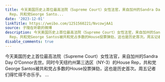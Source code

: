```yaml
---
title: 今天美国历史上首位最高法院（Supreme Court）女性法官，来自加州的Sandra Day O’Connor去世。同时今天纽约州第三选区（NY-3）的House
  Rep，共和党George Santo...
date: '2023-12-01'
linkTitle: https://weibo.com/1251560221/NvcowjAA1
source: 子陵在听歌的微博
description: 今天美国历史上首位最高法院（Supreme Court）女性法官，来自加州的Sandra Day O’Connor去世。同时今天纽约州第三选区（NY-3）的House
  Rep，共和党George Santos被共和党占多数的House投票弹劾，这也是历史首次。周五记者们得忙得不亦乐乎。  ...
disable_comments: true
---
```

今天美国历史上首位最高法院（Supreme Court）女性法官，来自加州的Sandra Day O’Connor去世。同时今天纽约州第三选区（NY-3）的House Rep，共和党George Santos被共和党占多数的House投票弹劾，这也是历史首次。周五记者们得忙得不亦乐乎。  ...
